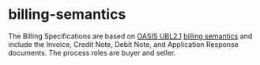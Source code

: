 # billing-semantics
The Billing Specifications are based on [OASIS UBL2.1](http://docs.oasis-open.org/ubl/UBL-2.1.html) [billing semantics](http://docs.oasis-open.org/ubl/os-UBL-2.1/UBL-2.1.html#S-BILLING) and include the Invoice, Credit Note, Debit Note, and Application Response documents.  The process roles are buyer and seller.
